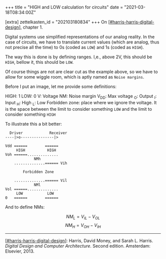 +++
title = "HIGH and LOW calculation for circuits"
date = "2021-03-18T08:34:00Z"

[extra]
zettelkasten_id = "202103180834"
+++
On [[#harris-harris-digital-design](/zettelkasten/tags/harris-harris-digital-design)], chapter 1.

Digital systems use simplified representations of our analog reality. In the case of circuits, we have to translate current values (which are analog, thus not precise all the time) to 0s (coded as `LOW`) and 1s (coded as `HIGH`).

The way this is done is by defining ranges.  I,e., above 2V, this should be `HIGH`, bellow it, this should be `LOW`.

Of course things are not are clear cut as the example above, so we have to allow for some wiggle room, which is aptly named as `Noise margins`.

Before I put an image, let me provide some definitions:

HIGH: 1
LOW: 0
V: Voltage
NM: Noise margin
V<sub>DD</sub>: Max voltage
<sub>O</sub>: Output
<sub>I</sub>: Input
<sub>H</sub>: High
<sub>L</sub>: Low
Forbidden zone: place where we ignore the voltage. It is the space between the limit to consider something `LOW` and the limit to consider something `HIGH`

To illustrate this a bit better:

```
  Driver            Receiver
----|>o---------------|>

Vdd ======        ======
     HIGH          HIGH
Voh ======..............        
             NMh
    ..............====== Vih
				  
        Forbidden Zone
		
    ..............====== Vil
             NMl
Vol ======..............        
     LOW           LOW
0   ======        ======

```

And to define NMs:

$$NM_L = V_{IL} - V_{OL}$$
$$NM_H = V_{OH} - V_{IH}$$

---




[[#harris-harris-digital-design](/zettelkasten/tags/harris-harris-digital-design)]: Harris, David Money, and Sarah L. Harris. _Digital Design and Computer Architecture_. Second edition. Amsterdam: Elsevier, 2013. 
